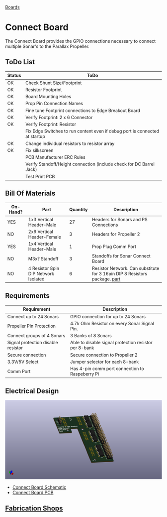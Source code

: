 [Boards](../Boards.md)
# Connect Board
The Connect Board provides the GPIO connections necessary to connect multiple Sonar's to the Parallax Propeller.

## ToDo List
| Status | ToDo |
| --- | --- |
| OK | Check Shunt Size/Footprint |
| OK | Resistor Footprint |
| OK | Board Mounting Holes |
| OK | Prop Pin Connection Names |
| OK | Fine tune Footprint connections to Edge Breakout Board |
| OK | Verify Footprint: 2 x 6 Connector |
| OK | Verify Footprint: Resistor |
| | Fix Edge Switches to run content even if debug port is connected at startup |
| OK | Change individual resistors to resistor array |
| OK | Fix silkscreen |
| | PCB Manufacturer ERC Rules |
| | Verify Standoff/Height connection (include check for DC Barrel Jack)
| | Test Print PCB |

## Bill Of Materials 
| On-Hand? | Part | Quantity | Description |
| --- | --- | --- | --- |
| YES | 1x3 Vertical Header-Male | 27 | Headers for Sonars and PS Connections |
| NO | 2x6 Vertical Header-Female | 3 | Headers for Propeller 2 |
| YES | 1x4 Vertical Header-Male | 1 | Prop Plug Comm Port |
| NO   | M3x? Standoff | 3 | Standoffs for Sonar Connect Board |
| NO | 4 Resistor 8pin DIP Network Isolated | 6 | Resistor Network.  Can substitute for 3 16pin DIP 8 Resistors package.  [part](https://www.bourns.com/docs/Product-Datasheets/4100R.pdf) |

## Requirements
| Requirement | Description |
| --- | --- |
| Connect up to 24 Sonars | GPIO connection for up to 24 Sonars |
| Propeller Pin Protection | 4.7k Ohm Resistor on every Sonar Signal Pin. |
| Connect groups of 4 Sonars | 3 Banks of 8 Sonars |
| Signal protection disable resistor | Able to disable signal protection resistor per 8-bank |
| Secure connection | Secure connection to Propeller 2 |
| 3.3V/5V Select | Jumper selector for each 8-bank |
| Comm Port | Has 4-pin comm port connection to Raspeberry Pi |

## Electrical Design
![](elec/ConnectBoard/ConnectBoard.png)
- [Connect Board Schematic](elec/ConnectBoard/ConnectBoardSchematic.pdf)
- [Connect Board PCB](elec/ConnectBoard/ConnectBoardPCB.pdf)

## [Fabrication Shops](FabricationShops.md)